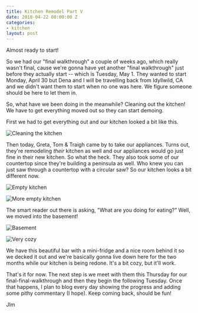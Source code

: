 ```yaml
---
title: Kitchen Remodel Part V
date: 2018-04-22 00:00:00 Z
categories:
- kitchen
layout: post
---
```


Almost ready to start!

So we had our "final walkthrough" a couple of weeks ago, which really wasn't final, cause we're gonna have yet another "final walkthrough" just before they actually start -- which is Tuesday, May 1. They wanted to start Monday, April 30 but Dena and I will be travelling back from Idyllwild, CA and we didn't want them to start when no one was here. We figure someone should be here to let them in. 

So, what have we been doing in the meanwhile? Cleaning out the kitchen! We have to get everything moved out so they can start demoing. 

First we had to get everything out and our kitchen looked a bit like this. 

![Cleaning the kitchen](http://jimdab.com/img/IMG_1192.jpg)

Then today, Greta, Tom & Traigh came by to take our appliances. Turns out, they're remodeling *their* kitchen as well and our appliances would go just fine in their new kitchen. So what the heck. They also took some of our countertop since they're building a peninsula as well. Who knew you can just saw through a countertop with a circular saw? So our kitchen looks a bit different now. 

![Empty kitchen](http://jimdab.com/img/IMG_1213.jpg)

![More empty kitchen](http://jimdab.com/img/IMG_1212.jpg)

The smart reader out there is asking, "What are you doing for eating?" Well, we moved into the basement! 

![Basement](http://jimdab.com/img/IMG_1209.jpg)

![Very cozy](http://jimdab.com/img/IMG_1210.jpg)

We have this beautiful bar with a mini-fridge and a nice room behind it so we decked it out and we're basically gonna live down here for the two months while our kitchen is being redone. It's a bit cozy, but it'll work. 

That's it for now. The next step is we meet with them this Thursday for our final-final-walkthrough and then they begin the following Tuesday. Once that happens, I plan to blog every day showing the progress and adding some pithy commentary (I hope). Keep coming back, should be fun!

JIm 